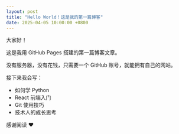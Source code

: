 ```yaml
---
layout: post
title: "Hello World！这是我的第一篇博客"
date: 2025-04-05 10:00:00 +0800
---
```


大家好！

这是我用 GitHub Pages 搭建的第一篇博客文章。

没有服务器，没有花钱，只需要一个 GitHub 账号，就能拥有自己的网站。

接下来我会写：
- 如何学 Python
- React 前端入门
- Git 使用技巧
- 技术人的成长思考

感谢阅读 ❤️
